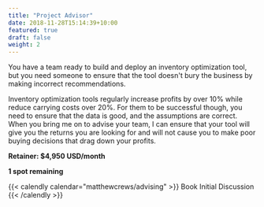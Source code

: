 ```yaml
---
title: "Project Advisor"
date: 2018-11-28T15:14:39+10:00
featured: true
draft: false
weight: 2
---
```


You have a team ready to build and deploy an inventory optimization tool, but you need someone to ensure that the tool doesn't bury the business by making incorrect recommendations.

Inventory optimization tools regularly increase profits by over 10% while reduce carrying costs over 20%. For them to be successful though, you need to ensure that the data is good, and the assumptions are correct. When you bring me on to advise your team, I can ensure that your tool will give you the returns you are looking for and will not cause you to make poor buying decisions that drag down your profits.

**Retainer: $4,950 USD/month**

**1 spot remaining**

{{< calendly calendar="matthewcrews/advising" >}}
Book Initial Discussion
{{< /calendly >}}
